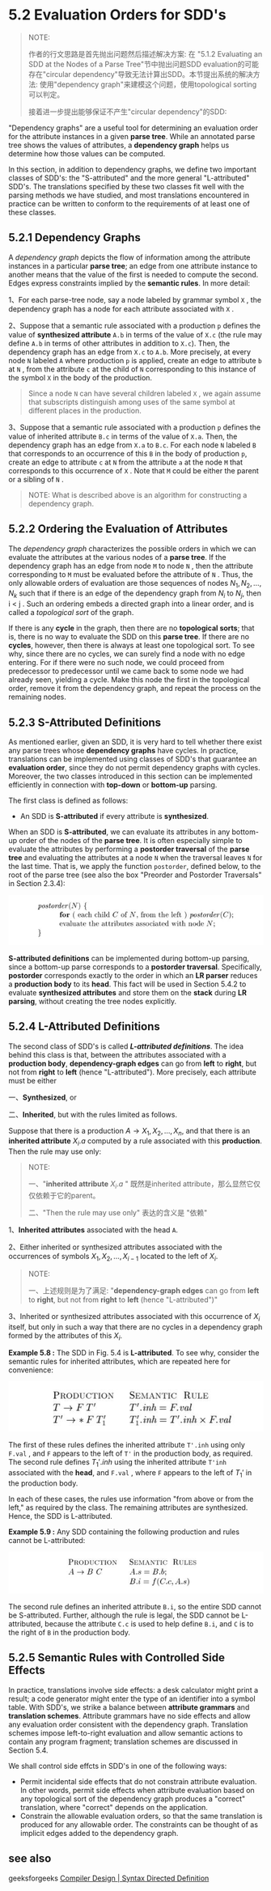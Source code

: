 # 5.2 Evaluation Orders for SDD's

> NOTE:
>
> 作者的行文思路是首先抛出问题然后描述解决方案: 在 "5.1.2 Evaluating an SDD at the Nodes of a Parse Tree"节中抛出问题SDD evaluation的可能存在"circular dependency"导致无法计算出SDD。本节提出系统的解决方法: 使用"dependency graph"来建模这个问题，使用topological sorting可以判定。
>
> 接着进一步提出能够保证不产生"circular dependency"的SDD: 
>
> 

"Dependency graphs" are a useful tool for determining an evaluation order for the attribute instances in a given **parse tree**. While an annotated parse tree shows the values of attributes, a **dependency graph** helps us determine how those values can be computed.

In this section, in addition to dependency graphs, we define two important classes of SDD's: the "S-attributed" and the more general "L-attributed" SDD's. The translations specified by these two classes fit well with the parsing methods we have studied, and most translations encountered in practice can be
written to conform to the requirements of at least one of these classes.

## 5.2.1 Dependency Graphs

A *dependency graph* depicts the flow of information among the attribute instances in a particular **parse tree**; an edge from one attribute instance to another means that the value of the first is needed to compute the second. Edges express constraints implied by the **semantic rules**. In more detail:

1、For each parse-tree node, say a node labeled by grammar symbol `X` , the dependency graph has a node for each attribute associated with `X` .

2、Suppose that a semantic rule associated with a production `p` defines the value of **synthesized attribute** `A.b` in terms of the value of `X.c` (the rule may define `A.b` in terms of other attributes in addition to `X.c`). Then, the dependency graph has an edge from `X.c` to `A.b`. More precisely, at every node `N` labeled `A` where production `p` is applied, create an edge to attribute `b` at `N` , from the attribute `c` at the child of `N` corresponding to this instance of the symbol `X` in the body of the production.

> Since a node `N` can have several children labeled `X` , we again assume that subscripts distinguish among uses of the same symbol at different places in the production.

3、Suppose that a semantic rule associated with a production `p` defines the value of inherited attribute `B.c` in terms of the value of `X.a`. Then, the dependency graph has an edge from `X.a` to `B.c`. For each node `N` labeled `B` that corresponds to an occurrence of this `B` in the body of production `p`, create an edge to attribute `c` at `N` from the attribute `a` at the node `M` that corresponds to this occurrence of `X` . Note that `M` could be either the parent or a sibling of `N` .

> NOTE: What is described above is an algorithm for constructing a dependency graph.



## 5.2.2 Ordering the Evaluation of Attributes

The *dependency graph* characterizes the possible orders in which we can evaluate the attributes at the various nodes of a **parse tree**. If the dependency graph has an edge from node `M` to node `N` , then the attribute corresponding to `M` must be evaluated before the attribute of `N` . Thus, the only allowable orders
of evaluation are those sequences of nodes $N_1, N_2,\dots , N_k$ such that if there is an edge of the dependency graph from $N_i$ to $N_j$, then i < j . Such an ordering embeds a directed graph into a linear order, and is called a *topological sort* of the graph.

If there is any **cycle** in the graph, then there are no **topological sorts**; that is, there is no way to evaluate the SDD on this **parse tree**. If there are no **cycles**, however, then there is always at least one topological sort. To see why, since there are no cycles, we can surely find a node with no edge entering. For if there were no such node, we could proceed from predecessor to predecessor until we came back to some node we had already seen, yielding a cycle. Make this node the first in the topological order, remove it from the dependency graph, and repeat the process on the remaining nodes.

## 5.2.3 S-Attributed Definitions

As mentioned earlier, given an SDD, it is very hard to tell whether there exist any parse trees whose **dependency graphs** have cycles. In practice, translations can be implemented using classes of SDD's that guarantee an **evaluation order**, since they do not permit dependency graphs with cycles. Moreover, the two classes introduced in this section can be implemented efficiently in connection with **top-down** or **bottom-up** parsing.

The first class is defined as follows:

- An SDD is **S-attributed** if every attribute is **synthesized**.

When an SDD is **S-attributed**, we can evaluate its attributes in any bottom-up order of the nodes of the **parse tree**. It is often especially simple to evaluate the attributes by performing a **postorder traversal** of the **parse tree** and evaluating the attributes at a node `N` when the traversal leaves `N` for the last time. That is, we apply the function `postorder`, defined below, to the root of the parse tree (see also the box "Preorder and Postorder Traversals" in Section 2.3.4):

![](./S-attribute-post-order.jpg)

**S-attributed definitions** can be implemented during bottom-up parsing, since a bottom-up parse corresponds to a **postorder traversal**. Specifically, **postorder** corresponds exactly to the order in which an **LR parser** reduces a **production body** to its **head**. This fact will be used in Section 5.4.2 to evaluate **synthesized attributes** and store them on the **stack** during **LR parsing**, without creating the tree nodes explicitly.



## 5.2.4 L-Attributed Definitions

The second class of SDD's is called ***L-attributed definitions***. The idea behind this class is that, between the attributes associated with a **production body**, **dependency-graph edges** can go from **left** to **right**, but not from **right** to **left** (hence "L-attributed"). More precisely, each attribute must be either

一、**Synthesized**, or

二、**Inherited**, but with the rules limited as follows. 

Suppose that there is a production $A \to X_1, X_2, \dots,  X_n$, and that there is an **inherited attribute** $X_i.a$ computed by a rule associated with this **production**. Then the rule may use only:

> NOTE:
>
> 一、"**inherited attribute** $X_i.a$ " 既然是inherited attribute，那么显然它仅仅依赖于它的parent。
>
> 二、"Then the rule may use only" 表达的含义是 "依赖"

1、**Inherited attributes** associated with the head `A`.

2、Either inherited or synthesized attributes associated with the occurrences of symbols $X_1, X_2, \dots, X_{i-1}$ located to the left of $X_i$.

> NOTE:
>
> 一、上述规则是为了满足: "**dependency-graph edges** can go from **left** to **right**, but not from **right** to **left** (hence "L-attributed")"

3、Inherited or synthesized attributes associated with this occurrence of $X_i$ itself, but only in such a way that there are no cycles in a dependency graph formed by the attributes of this $X_i$.

**Example 5.8 :**  The SDD in Fig. 5.4 is **L-attributed**. To see why, consider the semantic rules for inherited attributes, which are repeated here for convenience:

![](./SDD-in-Fig54.jpg)

The first of these rules defines the inherited attribute `T'.inh` using only `F.val` , and `F` appears to the left of `T'` in the production body, as required. The second rule defines $T_1'.inh$ using the inherited attribute `T'inh` associated with the **head**, and `F.val` , where `F` appears to the left of $T_1'$ in the production body.

In each of these cases, the rules use information "from above or from the left," as required by the class. The remaining attributes are synthesized. Hence, the SDD is L-attributed. 

**Example 5.9 :** Any SDD containing the following production and rules cannot be L-attributed:

![](./Example5.9.jpg)

The second rule defines an inherited attribute `B.i`, so the entire SDD cannot be S-attributed. Further, although the rule is legal, the SDD cannot be L-attributed, because the attribute `C.c` is used to help define `B.i`, and `C` is to the right of `B` in the production body. 



## 5.2.5 Semantic Rules with Controlled Side Effects

In practice, translations involve side effects: a desk calculator might print a result; a code generator might enter the type of an identifier into a symbol table. With SDD's, we strike a balance between **attribute grammars** and **translation schemes**. Attribute grammars have no side effects and allow any evaluation
order consistent with the dependency graph. Translation schemes impose left-to-right evaluation and allow semantic actions to contain any program fragment; translation schemes are discussed in Section 5.4.

We shall control side effcts in SDD's in one of the following ways:

- Permit incidental side effects that do not constrain attribute evaluation. In other words, permit side effects when attribute evaluation based on any topological sort of the dependency graph produces a "correct" translation, where "correct" depends on the application.
- Constrain the allowable evaluation orders, so that the same translation is produced for any allowable order. The constraints can be thought of as implicit edges added to the dependency graph.



## see also

geeksforgeeks [Compiler Design | Syntax Directed Definition](https://www.geeksforgeeks.org/compiler-design-syntax-directed-definition/)